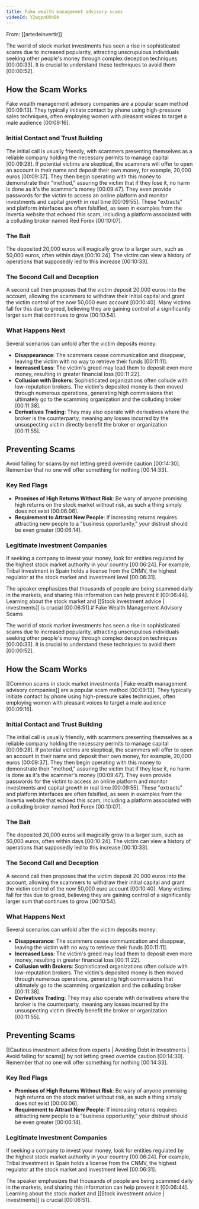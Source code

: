 ```yaml
---
title: Fake wealth management advisory scams
videoId: Y2wgpnUXnBk
---
```


From: [[artedeinvertir]] <br/> 

The world of stock market investments has seen a rise in sophisticated scams due to increased popularity, attracting unscrupulous individuals seeking other people's money through complex deception techniques <a class="yt-timestamp" data-t="00:00:33">[00:00:33]</a>. It is crucial to understand these techniques to avoid them <a class="yt-timestamp" data-t="00:00:52">[00:00:52]</a>.

## How the Scam Works

Fake wealth management advisory companies are a popular scam method <a class="yt-timestamp" data-t="00:09:13">[00:09:13]</a>. They typically initiate contact by phone using high-pressure sales techniques, often employing women with pleasant voices to target a male audience <a class="yt-timestamp" data-t="00:09:16">[00:09:16]</a>.

### Initial Contact and Trust Building
The initial call is usually friendly, with scammers presenting themselves as a reliable company holding the necessary permits to manage capital <a class="yt-timestamp" data-t="00:09:28">[00:09:28]</a>. If potential victims are skeptical, the scammers will offer to open an account in their name and deposit their own money, for example, 20,000 euros <a class="yt-timestamp" data-t="00:09:37">[00:09:37]</a>. They then begin operating with this money to demonstrate their "method," assuring the victim that if they lose it, no harm is done as it's the scammer's money <a class="yt-timestamp" data-t="00:09:47">[00:09:47]</a>. They even provide passwords for the victim to access an online platform and monitor investments and capital growth in real time <a class="yt-timestamp" data-t="00:09:55">[00:09:55]</a>. These "extracts" and platform interfaces are often falsified, as seen in examples from the Invertia website that echoed this scam, including a platform associated with a colluding broker named Red Forex <a class="yt-timestamp" data-t="00:10:07">[00:10:07]</a>.

### The Bait
The deposited 20,000 euros will magically grow to a larger sum, such as 50,000 euros, often within days <a class="yt-timestamp" data-t="00:10:24">[00:10:24]</a>. The victim can view a history of operations that supposedly led to this increase <a class="yt-timestamp" data-t="00:10:33">[00:10:33]</a>.

### The Second Call and Deception
A second call then proposes that the victim deposit 20,000 euros into the account, allowing the scammers to withdraw their initial capital and grant the victim control of the now 50,000 euro account <a class="yt-timestamp" data-t="00:10:40">[00:10:40]</a>. Many victims fall for this due to greed, believing they are gaining control of a significantly larger sum that continues to grow <a class="yt-timestamp" data-t="00:10:54">[00:10:54]</a>.

### What Happens Next
Several scenarios can unfold after the victim deposits money:
*   **Disappearance**: The scammers cease communication and disappear, leaving the victim with no way to retrieve their funds <a class="yt-timestamp" data-t="00:11:11">[00:11:11]</a>.
*   **Increased Loss**: The victim's greed may lead them to deposit even more money, resulting in greater financial loss <a class="yt-timestamp" data-t="00:11:22">[00:11:22]</a>.
*   **Collusion with Brokers**: Sophisticated organizations often collude with low-reputation brokers. The victim's deposited money is then moved through numerous operations, generating high commissions that ultimately go to the scamming organization and the colluding broker <a class="yt-timestamp" data-t="00:11:38">[00:11:38]</a>.
*   **Derivatives Trading**: They may also operate with derivatives where the broker is the counterparty, meaning any losses incurred by the unsuspecting victim directly benefit the broker or organization <a class="yt-timestamp" data-t="00:11:55">[00:11:55]</a>.

## Preventing Scams
Avoid falling for scams by not letting greed override caution <a class="yt-timestamp" data-t="00:14:30">[00:14:30]</a>. Remember that no one will offer something for nothing <a class="yt-timestamp" data-t="00:14:33">[00:14:33]</a>.

### Key Red Flags
*   **Promises of High Returns Without Risk**: Be wary of anyone promising high returns on the stock market without risk, as such a thing simply does not exist <a class="yt-timestamp" data-t="00:06:06">[00:06:06]</a>.
*   **Requirement to Attract New People**: If increasing returns requires attracting new people to a "business opportunity," your distrust should be even greater <a class="yt-timestamp" data-t="00:06:14">[00:06:14]</a>.

### Legitimate Investment Companies
If seeking a company to invest your money, look for entities regulated by the highest stock market authority in your country <a class="yt-timestamp" data-t="00:06:24">[00:06:24]</a>. For example, Tribal Investment in Spain holds a license from the CNMV, the highest regulator at the stock market and investment level <a class="yt-timestamp" data-t="00:06:31">[00:06:31]</a>.

The speaker emphasizes that thousands of people are being scammed daily in the markets, and sharing this information can help prevent it <a class="yt-timestamp" data-t="00:06:44">[00:06:44]</a>. Learning about the stock market and [[Stock investment advice | investments]] is crucial <a class="yt-timestamp" data-t="00:06:51">[00:06:51]</a>.# Fake Wealth Management Advisory Scams

The world of stock market investments has seen a rise in sophisticated scams due to increased popularity, attracting unscrupulous individuals seeking other people's money through complex deception techniques <a class="yt-timestamp" data-t="00:00:33">[00:00:33]</a>. It is crucial to understand these techniques to avoid them <a class="yt-timestamp" data-t="00:00:52">[00:00:52]</a>.

## How the Scam Works

[[Common scams in stock market investments | Fake wealth management advisory companies]] are a popular scam method <a class="yt-timestamp" data-t="00:09:13">[00:09:13]</a>. They typically initiate contact by phone using high-pressure sales techniques, often employing women with pleasant voices to target a male audience <a class="yt-timestamp" data-t="00:09:16">[00:09:16]</a>.

### Initial Contact and Trust Building
The initial call is usually friendly, with scammers presenting themselves as a reliable company holding the necessary permits to manage capital <a class="yt-timestamp" data-t="00:09:28">[00:09:28]</a>. If potential victims are skeptical, the scammers will offer to open an account in their name and deposit their own money, for example, 20,000 euros <a class="yt-timestamp" data-t="00:09:37">[00:09:37]</a>. They then begin operating with this money to demonstrate their "method," assuring the victim that if they lose it, no harm is done as it's the scammer's money <a class="yt-timestamp" data-t="00:09:47">[00:09:47]</a>. They even provide passwords for the victim to access an online platform and monitor investments and capital growth in real time <a class="yt-timestamp" data-t="00:09:55">[00:09:55]</a>. These "extracts" and platform interfaces are often falsified, as seen in examples from the Invertia website that echoed this scam, including a platform associated with a colluding broker named Red Forex <a class="yt-timestamp" data-t="00:10:07">[00:10:07]</a>.

### The Bait
The deposited 20,000 euros will magically grow to a larger sum, such as 50,000 euros, often within days <a class="yt-timestamp" data-t="00:10:24">[00:10:24]</a>. The victim can view a history of operations that supposedly led to this increase <a class="yt-timestamp" data-t="00:10:33">[00:10:33]</a>.

### The Second Call and Deception
A second call then proposes that the victim deposit 20,000 euros into the account, allowing the scammers to withdraw their initial capital and grant the victim control of the now 50,000 euro account <a class="yt-timestamp" data-t="00:10:40">[00:10:40]</a>. Many victims fall for this due to greed, believing they are gaining control of a significantly larger sum that continues to grow <a class="yt-timestamp" data-t="00:10:54">[00:10:54]</a>.

### What Happens Next
Several scenarios can unfold after the victim deposits money:
*   **Disappearance**: The scammers cease communication and disappear, leaving the victim with no way to retrieve their funds <a class="yt-timestamp" data-t="00:11:11">[00:11:11]</a>.
*   **Increased Loss**: The victim's greed may lead them to deposit even more money, resulting in greater financial loss <a class="yt-timestamp" data-t="00:11:22">[00:11:22]</a>.
*   **Collusion with Brokers**: Sophisticated organizations often collude with low-reputation brokers. The victim's deposited money is then moved through numerous operations, generating high commissions that ultimately go to the scamming organization and the colluding broker <a class="yt-timestamp" data-t="00:11:38">[00:11:38]</a>.
*   **Derivatives Trading**: They may also operate with derivatives where the broker is the counterparty, meaning any losses incurred by the unsuspecting victim directly benefit the broker or organization <a class="yt-timestamp" data-t="00:11:55">[00:11:55]</a>.

## Preventing Scams
[[Cautious investment advice from experts | Avoiding Debt in Investments | Avoid falling for scams]] by not letting greed override caution <a class="yt-timestamp" data-t="00:14:30">[00:14:30]</a>. Remember that no one will offer something for nothing <a class="yt-timestamp" data-t="00:14:33">[00:14:33]</a>.

### Key Red Flags
*   **Promises of High Returns Without Risk**: Be wary of anyone promising high returns on the stock market without risk, as such a thing simply does not exist <a class="yt-timestamp" data-t="00:06:06">[00:06:06]</a>.
*   **Requirement to Attract New People**: If increasing returns requires attracting new people to a "business opportunity," your distrust should be even greater <a class="yt-timestamp" data-t="00:06:14">[00:06:14]</a>.

### Legitimate Investment Companies
If seeking a company to invest your money, look for entities regulated by the highest stock market authority in your country <a class="yt-timestamp" data-t="00:06:24">[00:06:24]</a>. For example, Tribal Investment in Spain holds a license from the CNMV, the highest regulator at the stock market and investment level <a class="yt-timestamp" data-t="00:06:31">[00:06:31]</a>.

The speaker emphasizes that thousands of people are being scammed daily in the markets, and sharing this information can help prevent it <a class="yt-timestamp" data-t="00:06:44">[00:06:44]</a>. Learning about the stock market and [[Stock investment advice | investments]] is crucial <a class="yt-timestamp" data-t="00:06:51">[00:06:51]</a>.